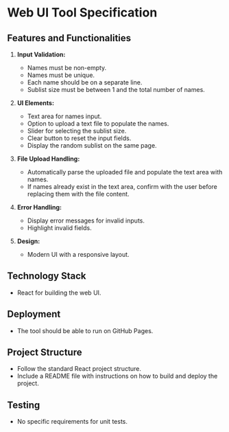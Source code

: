# Web UI Tool Specification

## Features and Functionalities
1. **Input Validation:**
   - Names must be non-empty.
   - Names must be unique.
   - Each name should be on a separate line.
   - Sublist size must be between 1 and the total number of names.

2. **UI Elements:**
   - Text area for names input.
   - Option to upload a text file to populate the names.
   - Slider for selecting the sublist size.
   - Clear button to reset the input fields.
   - Display the random sublist on the same page.

3. **File Upload Handling:**
   - Automatically parse the uploaded file and populate the text area with names.
   - If names already exist in the text area, confirm with the user before replacing them with the file content.

4. **Error Handling:**
   - Display error messages for invalid inputs.
   - Highlight invalid fields.

5. **Design:**
   - Modern UI with a responsive layout.

## Technology Stack
- React for building the web UI.

## Deployment
- The tool should be able to run on GitHub Pages.

## Project Structure
- Follow the standard React project structure.
- Include a README file with instructions on how to build and deploy the project.

## Testing
- No specific requirements for unit tests.